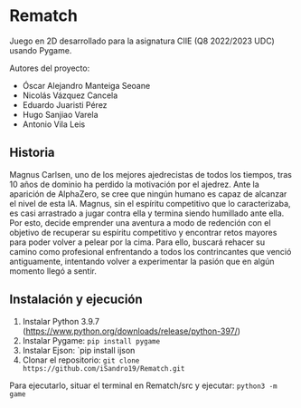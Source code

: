 # Rematch

Juego en 2D desarrollado para la asignatura CIIE (Q8 2022/2023 UDC) usando Pygame.

Autores del proyecto:

- Óscar Alejandro Manteiga Seoane
- Nicolás Vázquez Cancela
- Eduardo Juaristi Pérez
- Hugo Sanjiao Varela
- Antonio Vila Leis

## Historia

Magnus Carlsen, uno de los mejores ajedrecistas de todos los tiempos, tras 10 años de dominio ha perdido la motivación por el ajedrez. Ante la aparición de AlphaZero, se cree que ningún humano es capaz de alcanzar el nivel de esta IA. Magnus, sin el espíritu competitivo que lo caracterizaba, es casi arrastrado a jugar contra ella y termina siendo humillado ante ella. Por esto, decide emprender una aventura a modo de redención con el objetivo de recuperar su espíritu competitivo y encontrar retos mayores para poder volver a pelear por la cima. Para ello, buscará rehacer su camino como profesional enfrentando a todos los contrincantes que venció antiguamente, intentando volver a experimentar la pasión que en algún momento llegó a sentir.

## Instalación y ejecución

1. Instalar Python 3.9.7 (<https://www.python.org/downloads/release/python-397/>)
2. Instalar Pygame: `pip install pygame`
3. Instalar Ejson: `pip install ijson
4. Clonar el repositorio: `git clone https://github.com/iSandro19/Rematch.git`

Para ejecutarlo, situar el terminal en Rematch/src y ejecutar: `python3 -m game`
